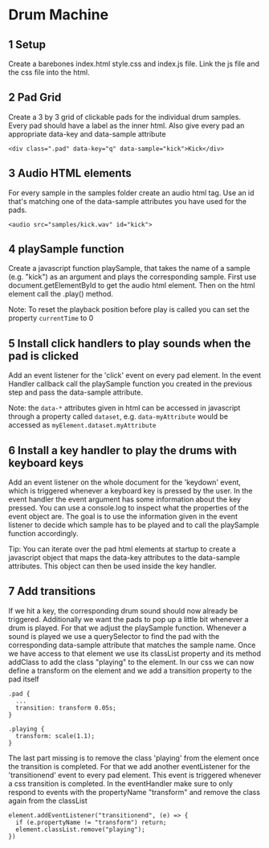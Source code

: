 # Drum Machine

## 1 Setup

Create a barebones index.html style.css and index.js file. Link the js file and the css file into the html.

## 2 Pad Grid

Create a 3 by 3 grid of clickable pads for the individual drum samples.
Every pad should have a label as the inner html.
Also give every pad an appropriate data-key and data-sample attribute

```
<div class=".pad" data-key="q" data-sample="kick">Kick</div>
```

## 3 Audio HTML elements

For every sample in the samples folder create an audio html tag. Use an id that's matching one of the data-sample attributes you have used for the pads.

```
<audio src="samples/kick.wav" id="kick">
```

## 4 playSample function

Create a javascript function playSample, that takes the name of a sample (e.g. "kick") as an argument and plays the corresponding sample.
First use document.getElementById to get the audio html element.
Then on the html element call the .play() method.

Note: To reset the playback position before play is called you can set the property `currentTime` to 0

## 5 Install click handlers to play sounds when the pad is clicked

Add an event listener for the 'click' event on every pad element. In the event Handler callback call the playSample function you created in the previous step and pass the data-sample attribute.

Note: the `data-*` attributes given in html can be accessed in javascript through a property called `dataset`, e.g. `data-myAttribute` would be accessed as `myElement.dataset.myAttribute`

## 6 Install a key handler to play the drums with keyboard keys

Add an event listener on the whole document for the 'keydown' event, which is triggered whenever a keyboard key is pressed by the user.
In the event handler the event argument has some information about the key pressed. You can use a console.log to inspect what the properties of the event object are.
The goal is to use the information given in the event listener to decide which sample has to be played and to call the playSample function accordingly.

Tip: You can iterate over the pad html elements at startup to create a javascript object that maps the data-key attributes to the data-sample attributes. This object can then be used inside the key handler.

## 7 Add transitions

If we hit a key, the corresponding drum sound should now already be triggered. Additionally we want the pads to pop up a little bit whenever a drum is played. For that we adjust the playSample function. Whenever a sound is played we use a querySelector to find the pad with the corresponding data-sample attribute that matches the sample name.
Once we have access to that element we use its classList property and its method addClass to add the class "playing" to the element.
In our css we can now define a transform on the element and we add a transition property to the pad itself

```
.pad {
  ...
  transition: transform 0.05s;
}

.playing {
  transform: scale(1.1);
}
```

The last part missing is to remove the class 'playing' from the element once the transition is completed.
For that we add another eventListener for the 'transitionend' event to every pad element. This event is triggered whenever a css transition is completed.
In the eventHandler make sure to only respond to events with the propertyName "transform" and remove the class again from the classList

```
element.addEventListener("transitionend", (e) => {
  if (e.propertyName != "transform") return;
  element.classList.remove("playing");
})
```
